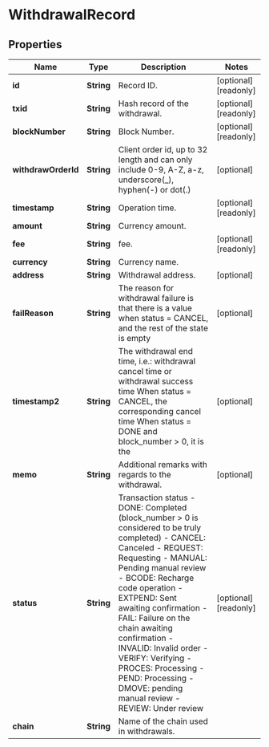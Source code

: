 
# WithdrawalRecord

## Properties

Name | Type | Description | Notes
------------ | ------------- | ------------- | -------------
**id** | **String** | Record ID. |  [optional] [readonly]
**txid** | **String** | Hash record of the withdrawal. |  [optional] [readonly]
**blockNumber** | **String** | Block Number. |  [optional] [readonly]
**withdrawOrderId** | **String** | Client order id, up to 32 length and can only include 0-9, A-Z, a-z, underscore(_), hyphen(-) or dot(.)  |  [optional]
**timestamp** | **String** | Operation time. |  [optional] [readonly]
**amount** | **String** | Currency amount. | 
**fee** | **String** | fee. |  [optional] [readonly]
**currency** | **String** | Currency name. | 
**address** | **String** | Withdrawal address. |  [optional]
**failReason** | **String** | The reason for withdrawal failure is that there is a value when status &#x3D; CANCEL, and the rest of the state is empty |  [optional]
**timestamp2** | **String** | The withdrawal end time, i.e.: withdrawal cancel time or withdrawal success time When status &#x3D; CANCEL, the corresponding cancel time When status &#x3D; DONE and block_number &gt; 0, it is the |  [optional]
**memo** | **String** | Additional remarks with regards to the withdrawal. |  [optional]
**status** | **String** | Transaction status  - DONE: Completed (block_number &gt; 0 is considered to be truly completed) - CANCEL: Canceled - REQUEST: Requesting - MANUAL: Pending manual review - BCODE: Recharge code operation - EXTPEND: Sent awaiting confirmation - FAIL: Failure on the chain awaiting confirmation - INVALID: Invalid order - VERIFY: Verifying - PROCES: Processing - PEND: Processing - DMOVE: pending manual review - REVIEW: Under review |  [optional] [readonly]
**chain** | **String** | Name of the chain used in withdrawals. | 

